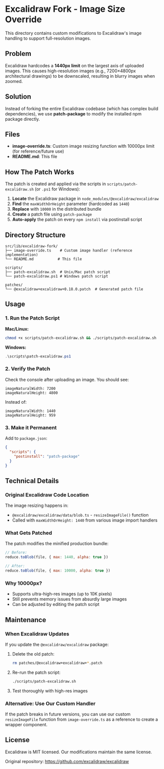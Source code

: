 # Excalidraw Fork - Image Size Override

This directory contains custom modifications to Excalidraw's image handling to support full-resolution images.

## Problem

Excalidraw hardcodes a **1440px limit** on the largest axis of uploaded images. This causes high-resolution images (e.g., 7200×4800px architectural drawings) to be downscaled, resulting in blurry images when zoomed.

## Solution

Instead of forking the entire Excalidraw codebase (which has complex build dependencies), we use **patch-package** to modify the installed npm package directly.

## Files

- **image-override.ts**: Custom image resizing function with 10000px limit (for reference/future use)
- **README.md**: This file

## How The Patch Works

The patch is created and applied via the scripts in `scripts/patch-excalidraw.sh` (or `.ps1` for Windows):

1. **Locate** the Excalidraw package in `node_modules/@excalidraw/excalidraw`
2. **Find** the `maxWidthOrHeight` parameter (hardcoded as `1440`)
3. **Replace** with `10000` in the distributed bundle
4. **Create** a patch file using `patch-package`
5. **Auto-apply** the patch on every `npm install` via postinstall script

## Directory Structure

```
src/lib/excalidraw-fork/
├── image-override.ts    # Custom image handler (reference implementation)
└── README.md           # This file

scripts/
├── patch-excalidraw.sh  # Unix/Mac patch script
└── patch-excalidraw.ps1 # Windows patch script

patches/
└── @excalidraw+excalidraw+0.18.0.patch  # Generated patch file
```

## Usage

### 1. Run the Patch Script

**Mac/Linux:**
```bash
chmod +x scripts/patch-excalidraw.sh && ./scripts/patch-excalidraw.sh
```

**Windows:**
```powershell
.\scripts\patch-excalidraw.ps1
```

### 2. Verify the Patch

Check the console after uploading an image. You should see:
```
imageNaturalWidth: 7200
imageNaturalHeight: 4800
```

Instead of:
```
imageNaturalWidth: 1440
imageNaturalHeight: 959
```

### 3. Make it Permanent

Add to `package.json`:
```json
{
  "scripts": {
    "postinstall": "patch-package"
  }
}
```

## Technical Details

### Original Excalidraw Code Location

The image resizing happens in:
- `@excalidraw/excalidraw/data/blob.ts` - `resizeImageFile()` function
- Called with `maxWidthOrHeight: 1440` from various image import handlers

### What Gets Patched

The patch modifies the minified production bundle:
```js
// Before:
reduce.toBlob(file, { max: 1440, alpha: true })

// After:
reduce.toBlob(file, { max: 10000, alpha: true })
```

### Why 10000px?

- Supports ultra-high-res images (up to 10K pixels)
- Still prevents memory issues from absurdly large images
- Can be adjusted by editing the patch script

## Maintenance

### When Excalidraw Updates

If you update the `@excalidraw/excalidraw` package:

1. Delete the old patch:
   ```bash
   rm patches/@excalidraw+excalidraw+*.patch
   ```

2. Re-run the patch script:
   ```bash
   ./scripts/patch-excalidraw.sh
   ```

3. Test thoroughly with high-res images

### Alternative: Use Our Custom Handler

If the patch breaks in future versions, you can use our custom `resizeImageFile` function from `image-override.ts` as a reference to create a wrapper component.

## License

Excalidraw is MIT licensed. Our modifications maintain the same license.

Original repository: https://github.com/excalidraw/excalidraw
